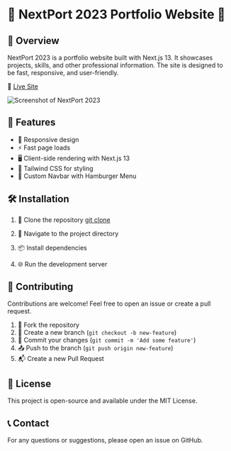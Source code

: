 # 🌟 NextPort 2023 Portfolio Website 🌟

## 📑 Overview

NextPort 2023 is a portfolio website built with Next.js 13. It showcases projects, skills, and other professional information. The site is designed to be fast, responsive, and user-friendly.

🔗 [Live Site](https://nextport2023.netlify.app/)

![Screenshot of NextPort 2023](screenshot.png)

## 🚀 Features

- 📱 Responsive design
- ⚡ Fast page loads
- 🖥️ Client-side rendering with Next.js 13
- 🎨 Tailwind CSS for styling
- 🍔 Custom Navbar with Hamburger Menu

## 🛠️ Installation

1. 📂 Clone the repository
[git clone](https://github.com/yourusername/nextport2023.git)

2. 🚀 Navigate to the project directory
3. 📦 Install dependencies
4. 🌐 Run the development server


## 🤝 Contributing

Contributions are welcome! Feel free to open an issue or create a pull request.

1. 🍴 Fork the repository
2. 🌿 Create a new branch (`git checkout -b new-feature`)
3. 💾 Commit your changes (`git commit -m 'Add some feature'`)
4. 📤 Push to the branch (`git push origin new-feature`)
5. 📬 Create a new Pull Request

## 📜 License

This project is open-source and available under the MIT License.

## 📞 Contact

For any questions or suggestions, please open an issue on GitHub.


